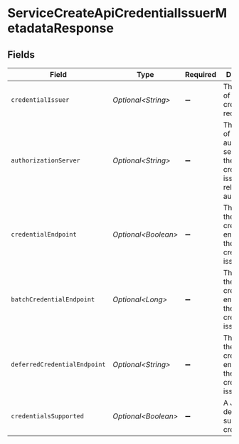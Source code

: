 # ServiceCreateApiCredentialIssuerMetadataResponse


## Fields

| Field                                                                                               | Type                                                                                                | Required                                                                                            | Description                                                                                         |
| --------------------------------------------------------------------------------------------------- | --------------------------------------------------------------------------------------------------- | --------------------------------------------------------------------------------------------------- | --------------------------------------------------------------------------------------------------- |
| `credentialIssuer`                                                                                  | *Optional\<String>*                                                                                 | :heavy_minus_sign:                                                                                  | The identifier of a credential request.                                                             |
| `authorizationServer`                                                                               | *Optional\<String>*                                                                                 | :heavy_minus_sign:                                                                                  | The identifier of the authorization server that the credential issuer<br/>relies on for authorization.<br/> |
| `credentialEndpoint`                                                                                | *Optional\<Boolean>*                                                                                | :heavy_minus_sign:                                                                                  | The URL of the credential endpoint of the credential issuer.                                        |
| `batchCredentialEndpoint`                                                                           | *Optional\<Long>*                                                                                   | :heavy_minus_sign:                                                                                  | The URL of the batch credential endpoint of the credential issuer.                                  |
| `deferredCredentialEndpoint`                                                                        | *Optional\<String>*                                                                                 | :heavy_minus_sign:                                                                                  | The URL of the deferred credential endpoint of the credential issuer.                               |
| `credentialsSupported`                                                                              | *Optional\<Boolean>*                                                                                | :heavy_minus_sign:                                                                                  | A JSON array describing supported credentials.                                                      |